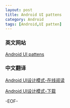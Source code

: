 ```yaml
---
layout: post
title: Android UI pattens
category: Android
tags: [Android,UI patten]
---
```


### 英文网站

[Android UI pattens](http://unitid.nl/androidpatterns/)

### 中文翻译

[Android UI设计模式-在线阅读](http://view.samurajdata.se/psview.php?id=2ecc5fb0&page=1&all=1)

[Android UI设计模式-下载](https://github.com/hellosure/hellosure.github.com/blob/master/_attach/android-ui-pattens.pdf?raw=true)      

-EOF-
